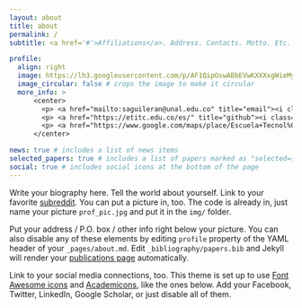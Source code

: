 ```yaml
---
layout: about
title: about
permalink: /
subtitle: <a href='#'>Affiliations</a>. Address. Contacts. Motto. Etc.

profile:
  align: right
  image: https://lh3.googleusercontent.com/p/AF1QipOxwABbEVwKXXXxgWieMyQm4NSG7z8t_BDbb4_m=s680-w680-h510
  image_circular: false # crops the image to make it circular
  more_info: >
      <center>
        <p> <a href="mailto:saguileran@unal.edu.co" title="email"><i class="fa-solid fa-envelope"></i></a> <a href="maito:apoyosistemas@itc.edu.co">apoyosistemas@itc.edu.co</a></p>
        <p> <a href="https://etitc.edu.co/es/" title="github"><i class="fa-solid fa-house"></i></a> <a href="https://etitc.edu.co/es/">www.etitc.edu.co</a></p>
        <p> <a href="https://www.google.com/maps/place/Escuela+Tecnol%C3%B3gica+Instituto+T%C3%A9cnico+Central/@4.6547434,-74.1644586,17z/data=!3m1!4b1!4m6!3m5!1s0x8e3f9dba37af805b:0x8208bb461642b5fe!8m2!3d4.6547434!4d-74.1618837!16s%2Fg%2F11fnp461gp?hl=es&entry=ttu&g_ep=EgoyMDI0MTEyNC4xIKXMDSoASAFQAw%3D%3D" title="maps"><i class="fa-solid fa-location-dot"></i></a> <a href="https://www.google.com/maps/place/Escuela+Tecnol%C3%B3gica+Instituto+T%C3%A9cnico+Central/@4.6547434,-74.1644586,17z/data=!3m1!4b1!4m6!3m5!1s0x8e3f9dba37af805b:0x8208bb461642b5fe!8m2!3d4.6547434!4d-74.1618837!16s%2Fg%2F11fnp461gp?hl=es&entry=ttu&g_ep=EgoyMDI0MTEyNC4xIKXMDSoASAFQAw%3D%3D">KR 94 Bis - CL 6A, <br> Bogotá, Colombia</a></p> <br>
      </center>

news: true # includes a list of news items
selected_papers: true # includes a list of papers marked as "selected={true}"
social: true # includes social icons at the bottom of the page
---
```


Write your biography here. Tell the world about yourself. Link to your favorite [subreddit](http://reddit.com). You can put a picture in, too. The code is already in, just name your picture `prof_pic.jpg` and put it in the `img/` folder.

Put your address / P.O. box / other info right below your picture. You can also disable any of these elements by editing `profile` property of the YAML header of your `_pages/about.md`. Edit `_bibliography/papers.bib` and Jekyll will render your [publications page](/al-folio/publications/) automatically.

Link to your social media connections, too. This theme is set up to use [Font Awesome icons](https://fontawesome.com/) and [Academicons](https://jpswalsh.github.io/academicons/), like the ones below. Add your Facebook, Twitter, LinkedIn, Google Scholar, or just disable all of them.
